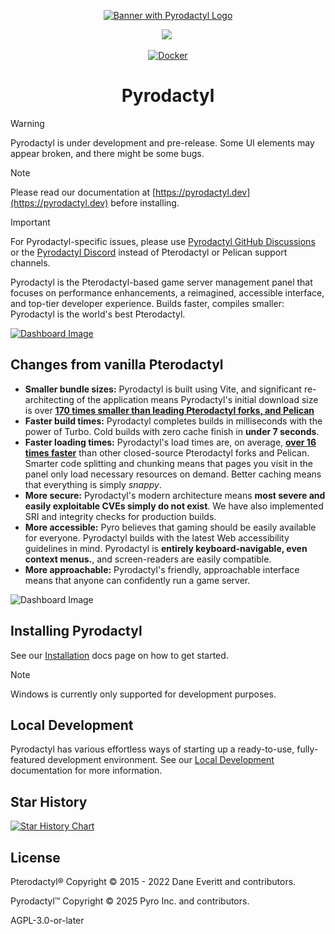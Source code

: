 <p align="center">
  <a href="https://pyro.host">
    <img src="https://i.imgur.com/R10ivg9.png" alt="Banner with Pyrodactyl Logo">
  </a>

</p>

<p align="center">
 <a aria-label="Made by Pyro" href="https://pyro.host"><img src="https://i.imgur.com/uvIy6cI.png"></a>
 <a aria-label="Join the Pyrodactyl community on Discord" href="https://discord.gg/UhuYKKK2uM?utm_source=githubreadme&utm_medium=readme&utm_campaign=OSSLAUNCH&utm_id=OSSLAUNCH"><img alt="" src="https://i.imgur.com/qSfKisV.png"></a>
</p>

<p align="center">
  <a href="https://github.com/pyrohost/pyrodactyl/actions/workflows/docker.yaml">
    <img src="https://github.com/pyrohost/pyrodactyl/actions/workflows/docker.yaml/badge.svg" alt="Docker">
  </a>
</p>

<h1 align="center">Pyrodactyl</h1>

> [!WARNING]
> Pyrodactyl is under development and pre-release. Some UI elements may appear broken, and there might be some bugs.

> [!NOTE]
> Please read our documentation at [https://pyrodactyl.dev](https://pyrodactyl.dev) before installing.

> [!IMPORTANT]
> For Pyrodactyl-specific issues, please use [Pyrodactyl GitHub Discussions](https://github.com/pyrohost/pyrodactyl/discussions) or the [Pyrodactyl Discord](https://discord.gg/UhuYKKK2uM?utm_source=githubreadme&utm_medium=readme&utm_campaign=OSSLAUNCH&utm_id=OSSLAUNCH) instead of Pterodactyl or Pelican support channels.

Pyrodactyl is the Pterodactyl-based game server management panel that focuses on performance enhancements, a reimagined, accessible interface, and top-tier developer experience. Builds faster, compiles smaller: Pyrodactyl is the world's best Pterodactyl.

[![Dashboard Image](https://i.imgur.com/YqfgMYs.jpeg)](https://panel.pyro.host)

## Changes from vanilla Pterodactyl
 
- **Smaller bundle sizes:** Pyrodactyl is built using Vite, and significant re-architecting of the application means Pyrodactyl's initial download size is over **[170 times smaller than leading Pterodactyl forks, and Pelican](https://i.imgur.com/tKWLHhR.png)**
- **Faster build times:** Pyrodactyl completes builds in milliseconds with the power of Turbo. Cold builds with zero cache finish in **under 7 seconds**.
- **Faster loading times:** Pyrodactyl's load times are, on average, **[over 16 times faster](https://i.imgur.com/28XxmMi.png)** than other closed-source Pterodactyl forks and Pelican. Smarter code splitting and chunking means that pages you visit in the panel only load necessary resources on demand. Better caching means that everything is simply _snappy_.
- **More secure:** Pyrodactyl's modern architecture means **most severe and easily exploitable CVEs simply do not exist**. We have also implemented SRI and integrity checks for production builds.
- **More accessible:** Pyro believes that gaming should be easily available for everyone. Pyrodactyl builds with the latest Web accessibility guidelines in mind. Pyrodactyl is **entirely keyboard-navigable, even context menus.**, and screen-readers are easily compatible.
- **More approachable:** Pyrodactyl's friendly, approachable interface means that anyone can confidently run a game server.

![Dashboard Image](https://i.imgur.com/kHHOW6P.jpeg)

## Installing Pyrodactyl

See our [Installation](https://pyrodactyl.dev/docs/installation) docs page on how to get started.

> [!NOTE]
> Windows is currently only supported for development purposes.

## Local Development

Pyrodactyl has various effortless ways of starting up a ready-to-use, fully-featured development environment. See our [Local Development](https://pyrodactyl.dev/docs/local-development) documentation for more information.

## Star History

<a href="https://star-history.com/#pyrohost/pyrodactyl&Date">
  <picture>
    <source media="(prefers-color-scheme: dark)" srcset="https://api.star-history.com/svg?repos=pyrohost/pyrodactyl&type=Date&theme=dark" />
    <source media="(prefers-color-scheme: light)" srcset="https://api.star-history.com/svg?repos=pyrohost/pyrodactyl&type=Date" />
    <img alt="Star History Chart" src="https://api.star-history.com/svg?repos=pyrohost/pyrodactyl&type=Date" />
  </picture>
</a>

## License

Pterodactyl® Copyright © 2015 - 2022 Dane Everitt and contributors.

Pyrodactyl™ Copyright © 2025 Pyro Inc. and contributors.

AGPL-3.0-or-later
